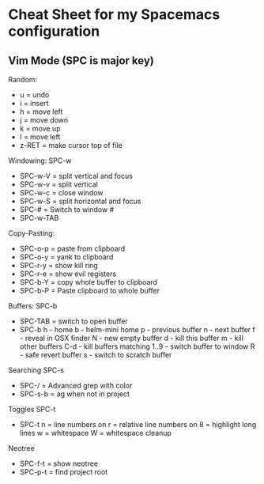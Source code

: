 
Cheat Sheet for my Spacemacs configuration
==========================================

Vim Mode (SPC is major key)
--------


Random:
 - u = undo
 - i = insert
 - h = move left
 - j = move down
 - k = move up
 - l = move left
 - z-RET = make cursor top of file 


Windowing: SPC-w
 - SPC-w-V  = split vertical and focus
 - SPC-w-v  = split vertical
 - SPC-w-c  = close window
 - SPC-w-S  = split horizontal and focus
 - SPC-#    = Switch to window #
 - SPC-w-TAB 

Copy-Pasting:
 - SPC-o-p  = paste from clipboard
 - SPC-o-y  = yank to clipboard
 - SPC-r-y  = show kill ring
 - SPC-r-e  = show evil registers
 - SPC-b-Y  = copy whole buffer to clipboard
 - SPC-b-P  =  Paste clipboard to whole buffer 

Buffers: SPC-b
 - SPC-TAB  = switch to open buffer
 - SPC-b
     h - home
     b - helm-mini home
     p - previous buffer
     n - next buffer
     f - reveal in OSX finder
     N - new empty buffer
     d - kill this buffer
     m - kill other buffers
     C-d - kill buffers matching
     1..9 - switch buffer to window 
     R - safe revert buffer
     s - switch to scratch buffer
     
 Searching SPC-s
  - SPC-/   = Advanced grep with color
  - SPC-s-b = ag when not in project
 

Toggles SPC-t
  - SPC-t
     n = line numbers on
     r = relative line numbers on
     8 = highlight long lines
     w = whitespace
     W = whitespace cleanup
 
Neotree
  - SPC-f-t  = show neotree
  - SPC-p-t  = find project root
  
  




  
 
